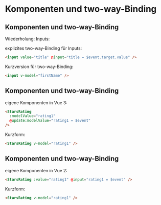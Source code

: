# Komponenten und two-way-Binding

## Komponenten und two-way-Binding

Wiederholung: Inputs:

explizites two-way-Binding für Inputs:

```html
<input value="title" @input="title = $event.target.value" />
```

Kurzversion für two-way-Binding:

```html
<input v-model="firstName" />
```

## Komponenten und two-way-Binding

eigene Komponenten in Vue 3:

```html
<StarsRating
  :modelValue="rating1"
  @update:modelValue="rating1 = $event"
/>
```

Kurzform:

```html
<StarsRating v-model="rating1" />
```

## Komponenten und two-way-Binding

eigene Komponenten in Vue 2:

```html
<StarsRating :value="rating1" @input="rating1 = $event" />
```

Kurzform:

```html
<StarsRating v-model="rating1" />
```
